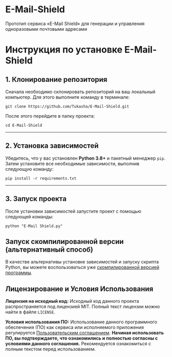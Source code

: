 # E-Mail-Shield
Прототип сервиса «E-Mail Shield» для генерации и управления одноразовыми почтовыми адресами

# Инструкция по установке E-Mail-Shield

## 1. Клонирование репозитория
Сначала необходимо склонировать репозиторий на ваш локальный компьютер. Для этого выполните команду в терминале:

```
git clone https://github.com/Tukasha/E-Mail-Shield.git
```


После этого перейдите в папку проекта:

```
cd E-Mail-Shield
```



---

## 2. Установка зависимостей
Убедитесь, что у вас установлен **Python 3.8+** и пакетный менеджер `pip`. Затем установите все необходимые зависимости, выполнив следующую команду:

```
pip install -r requirements.txt
```


---

## 3. Запуск проекта
После установки зависимостей запустите проект с помощью следующей команды:

```
python "E-Mail Shield.py"
```

## Запуск скомпилированной версии (альтернативный способ)

В качестве альтернативы установке зависимостей и запуску скрипта Python, вы можете воспользоваться уже [скомпилированной версией программы](E-Mail_Shield.exe).

## Лицензирование и Условия Использования

**Лицензия на исходный код:**
Исходный код данного проекта распространяется под лицензией MIT. Полный текст лицензии можно найти в файле `LICENSE`.

**Условия использования ПО:**
Использование данного программного обеспечения (ПО) как сервиса или исполняемого приложения регулируется [Пользовательским соглашением](USER_AGREEMENT.md). **Начиная использовать ПО, вы подтверждаете, что ознакомились и полностью согласны с условиями данного соглашения.** 
Рекомендуется ознакомиться с полным текстом перед использованием.
